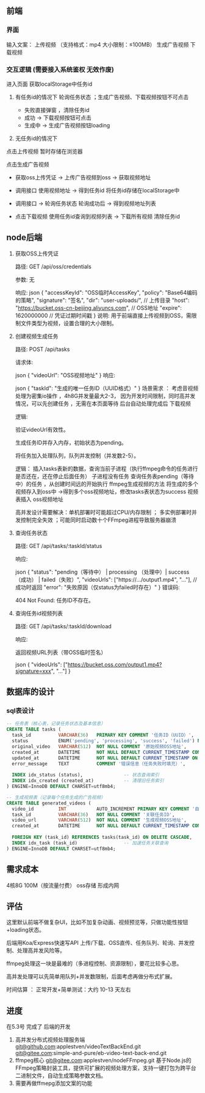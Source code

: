 ## 前端 
### 界面 
输入文案：
上传视频 （支持格式：mp4 大小限制：≤100MB）
生成广告视频 
下载视频

### 交互逻辑 (需要接入系统鉴权 无效作废)

进入页面 获取localStorage中任务id 

1. 有任务id的情况下 轮询任务状态 ；生成广告视频、下载视频按钮不可点击 
   * 失败直接弹窗 ，清除任务id
   * 成功 -> 下载视频按钮可点击
   * 生成中 -> 生成广告视频按钮loading
    
2. 无任务id的情况下

点击上传视频 暂时存储在浏览器

点击生成广告视频 

   * 获取oss上传凭证 -> 上传广告视频到oss -> 获取视频地址 

   * 调用接口 使用视频地址 -> 得到任务id 将任务id存储在localStorage中 

   * 调用接口 -> 轮询任务状态 轮询成功后 -> 得到视频地址列表

   * 点击下载视频 使用任务id查询到视频列表 -> 下载所有视频 清除任务id 


## node后端  

1. 获取OSS上传凭证

    路径: GET /api/oss/credentials

    参数: 无

    响应:
    json
    {
        "accessKeyId": "OSS临时AccessKey",
        "policy": "Base64编码的策略",
        "signature": "签名",
        "dir": "user-uploads/",  // 上传目录
        "host": "https://bucket.oss-cn-beijing.aliyuncs.com",  // OSS地址
        "expire": 1620000000  // 凭证过期时间戳
    }
    说明: 用于前端直接上传视频到OSS，需限制文件类型为视频，设置合理的大小限制。

2. 创建视频生成任务

    路径: POST /api/tasks

    请求体:

    json
        {
            "videoUrl": "OSS视频地址"
        }
    响应:

    json
        {
            "taskId": "生成的唯一任务ID（UUID格式）"
        }
    场景需求 ： 考虑音视频处理为密集io操作 ，4h8G并发量最大2-3， 
        因为开发时间限制，同时高并发情况，可以先创建任务 ，无需在本页面等待 后台自动处理完成后 下载视频 
    
    逻辑:

    验证videoUrl有效性。

    生成任务ID并存入内存，初始状态为pending。

    将任务加入处理队列，队列并发控制（并发数2-5）。

    逻辑： 插入tasks表新的数据，查询当前子进程（执行ffmpeg命令的任务进行是否还在，还在停止后面任务） 
    子进程没有任务 查询任务表pending（等待中）的任务 ，从创建时间远的开始执行  ffmpeg生成视频的方法 
    将生成的多个视频存入到oss中 ->得到多个oss视频地址，修改tasks表状态为success
    视频表插入 oss视频地址 

    高并发设计需要解决：单机部署时可能超过CPU/内存限制 ； 多实例部署时并发控制完全失效 ；可能同时启动数十个FFmpeg进程导致服务器崩溃

3. 查询任务状态

    路径: GET /api/tasks/:taskId/status

    响应:

    json
    {
        "status": "pending（等待中） | processing （处理中）| success（成功） | failed（失败）",
        "videoUrls": ["https://.../output1.mp4", "..."],  // 成功时返回
        "error": "失败原因（仅status为failed时存在）"
    }
    错误码:

    404 Not Found: 任务ID不存在。

4. 查询任务id视频列表

    路径: GET /api/tasks/:taskId/download

    响应:

    返回视频URL列表（带OSS临时签名）

    json
        {
            "videoUrls": ["https://bucket.oss.com/output1.mp4?signature=xxx", "..."]
        }

## 数据库的设计 

### sql表设计
``` sql
-- 任务表（核心表，记录任务状态及基本信息）
CREATE TABLE tasks (
  task_id          VARCHAR(36)   PRIMARY KEY COMMENT '任务ID（UUID）',
  status           ENUM('pending', 'processing', 'success', 'failed') NOT NULL DEFAULT 'pending' COMMENT '任务状态',
  original_video   VARCHAR(512)  NOT NULL COMMENT '原始视频OSS地址',
  created_at       DATETIME      NOT NULL DEFAULT CURRENT_TIMESTAMP COMMENT '创建时间',
  updated_at       DATETIME      NOT NULL DEFAULT CURRENT_TIMESTAMP ON UPDATE CURRENT_TIMESTAMP COMMENT '更新时间',
  error_message    TEXT          COMMENT '错误信息（任务失败时填充）',
  
  INDEX idx_status (status),               -- 状态查询索引
  INDEX idx_created (created_at)           -- 清理旧任务索引
) ENGINE=InnoDB DEFAULT CHARSET=utf8mb4;

-- 生成视频表（记录每个任务生成的广告视频）
CREATE TABLE generated_videos (
  video_id         INT           AUTO_INCREMENT PRIMARY KEY COMMENT '自增主键',
  task_id          VARCHAR(36)   NOT NULL COMMENT '关联任务ID',
  video_url        VARCHAR(512)  NOT NULL COMMENT '生成视频OSS地址',
  created_at       DATETIME      NOT NULL DEFAULT CURRENT_TIMESTAMP COMMENT '创建时间',
  
  FOREIGN KEY (task_id) REFERENCES tasks(task_id) ON DELETE CASCADE,
  INDEX idx_task (task_id)                 -- 加速任务关联查询
) ENGINE=InnoDB DEFAULT CHARSET=utf8mb4;

```

## 需求成本

4核8G 100M（按流量付费） oss存储  形成内网

## 评估
这里默认前端不做复杂UI，比如不加复杂动画、视频预览等，只做功能性按钮+loading状态。

后端用Koa/Express快速写API 上传/下载、OSS直传、任务队列、轮询、并发控制、处理高并发风险等。

ffmpeg处理这一块是最难的（多进程控制、资源限制），要花比较多心思。

高并发处理可以先简单用队列+并发数限制，后面考虑再做分布式扩展。

时间估算 ： 正常开发+简单测试：大约 10-13 天左右  

## 进度 

在5.3号 完成了 后端的开发
1. 高并发分布式视频处理服务端
git@github.com:applestven/videoTextBackEnd.git
git@gitee.com:simple-and-pure/eb-video-text-back-end.git
2. ffmpeg核心
git@gitee.com:applestven/nodeFFmpeg.git
基于Node.js的FFmpeg策略封装工具，提供可扩展的视频处理方案，支持一键打包为跨平台二进制文件，自动生成策略参数文档。
3. 需要再做ffmepg添加文案的功能 
   
